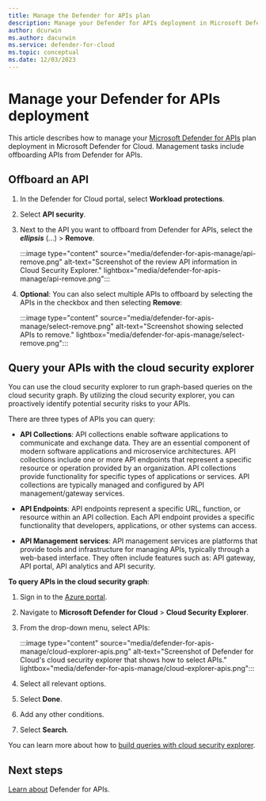 ```yaml
---
title: Manage the Defender for APIs plan
description: Manage your Defender for APIs deployment in Microsoft Defender for Cloud
author: dcurwin
ms.author: dacurwin
ms.service: defender-for-cloud
ms.topic: conceptual
ms.date: 12/03/2023
---
```


# Manage your Defender for APIs deployment

This article describes how to manage your [Microsoft Defender for APIs](defender-for-apis-introduction.md) plan deployment in Microsoft Defender for Cloud. Management tasks include offboarding APIs from Defender for APIs.

## Offboard an API

1. In the Defender for Cloud portal, select **Workload protections**.
1. Select **API security**.
1. Next to the API you want to offboard from Defender for APIs, select the ***ellipsis*** (...) > **Remove**.

    :::image type="content" source="media/defender-for-apis-manage/api-remove.png" alt-text="Screenshot of the review API information in Cloud Security Explorer." lightbox="media/defender-for-apis-manage/api-remove.png":::

1. **Optional**: You can also select multiple APIs to offboard by selecting the APIs in the checkbox and then selecting **Remove**:

    :::image type="content" source="media/defender-for-apis-manage/select-remove.png" alt-text="Screenshot showing selected APIs to remove." lightbox="media/defender-for-apis-manage/select-remove.png":::

## Query your APIs with the cloud security explorer

You can use the cloud security explorer to run graph-based queries on the cloud security graph. By utilizing the cloud security explorer, you can proactively identify potential security risks to your APIs.

There are three types of APIs you can query:

- **API Collections**: API collections enable software applications to communicate and exchange data. They are an essential component of modern software applications and microservice architectures. API collections include one or more API endpoints that represent a specific resource or operation provided by an organization. API collections provide functionality for specific types of applications or services. API collections are typically managed and configured by API management/gateway services.

- **API Endpoints**: API endpoints represent a specific URL, function, or resource within an API collection. Each API endpoint provides a specific functionality that developers, applications, or other systems can access.

- **API Management services**: API management services are platforms that provide tools and infrastructure for managing APIs, typically through a web-based interface. They often include features such as: API gateway, API portal, API analytics and API security.

**To query APIs in the cloud security graph**:

1. Sign in to the [Azure portal](https://portal.azure.com/).

1. Navigate to **Microsoft Defender for Cloud** > **Cloud Security Explorer**.

1. From the drop-down menu, select APIs:

    :::image type="content" source="media/defender-for-apis-manage/cloud-explorer-apis.png" alt-text="Screenshot of Defender for Cloud's cloud security explorer that shows how to select APIs." lightbox="media/defender-for-apis-manage/cloud-explorer-apis.png":::

1. Select all relevant options.

1. Select **Done**.

1. Add any other conditions.

1. Select **Search**.

You can learn more about how to [build queries with cloud security explorer](how-to-manage-cloud-security-explorer.md).

## Next steps

[Learn about](defender-for-apis-introduction.md) Defender for APIs.


